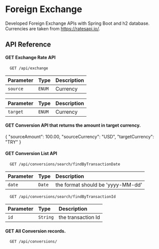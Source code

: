 
# Foreign Exchange

Developed Foreign Exchange APIs with Spring Boot and h2 database. Currencies are taken from https://ratesapi.io/.
## API Reference

#### GET Exchange Rate API

```http
  GET /api/exchange
```

| Parameter | Type     | Description                |
| :-------- | :------- | :------------------------- |
| `source` | `ENUM` | Currency |

| Parameter | Type     | Description                |
| :-------- | :------- | :------------------------- |
| `target` | `ENUM` | Currency |

#### GET Conversion API that returns the amount in target currency.

{
    "sourceAmount": 100.00,
    "sourceCurrency": "USD",
    "targetCurrency": "TRY"
}

#### GET Conversion List API

```http
  GET /api/conversions/search/findByTransactionDate
```

| Parameter | Type     | Description                       |
| :-------- | :------- | :-------------------------------- |
| `date`      | `Date` | the format should be 'yyyy-MM-dd'|


```http
  GET /api/conversions/search/findByTransactionId
```

| Parameter | Type     | Description                       |
| :-------- | :------- | :-------------------------------- |
| `id`      | `String` | the transaction Id|

#### GET All Conversion records.

```http
  GET /api/conversions/
```







  
